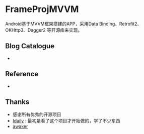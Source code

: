 # FrameProjMVVM
Android基于MVVM框架搭建的APP，采用Data Binding、Retrofit2、OKHttp3、Dagger2 等开源库来实现。
## Blog Catalogue
-
## Reference
- 
## Thanks
- 感谢所有优秀的开源项目
- [Idaily](https://github.com/liuguangqiang/Idaily) : 最初是看了这个项目才开始做的，学了不少东西
- [awaker](https://github.com/ruzhan123/awaker)